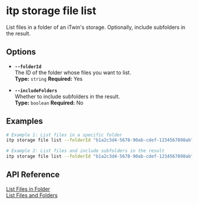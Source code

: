 # itp storage file list

List files in a folder of an iTwin's storage. Optionally, include subfolders in the result.

## Options

- **`--folderId`**  
  The ID of the folder whose files you want to list.  
  **Type:** `string` **Required:** Yes

- **`--includeFolders`**  
  Whether to include subfolders in the result.  
  **Type:** `boolean` **Required:** No

## Examples

```bash
# Example 1: List files in a specific folder
itp storage file list --folderId "b1a2c3d4-5678-90ab-cdef-1234567890ab"

# Example 2: List files and include subfolders in the result
itp storage file list --folderId "b1a2c3d4-5678-90ab-cdef-1234567890ab" --includeFolders true
```

## API Reference

[List Files in Folder](https://developer.bentley.com/apis/storage/operations/get-files-in-folder/)  
[List Files and Folders](https://developer.bentley.com/apis/storage/operations/get-folders-and-files-in-folder/)
